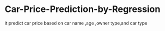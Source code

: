 # Car-Price-Prediction-by-Regression
it predict car price based on car name ,age ,owner type,and car type
